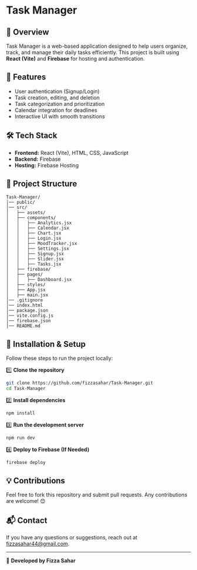 # Task Manager

## 📌 Overview
Task Manager is a web-based application designed to help users organize, track, and manage their daily tasks efficiently. This project is built using **React (Vite)** and **Firebase** for hosting and authentication.

## 🚀 Features
- User authentication (Signup/Login)
- Task creation, editing, and deletion
- Task categorization and prioritization
- Calendar integration for deadlines
- Interactive UI with smooth transitions

## 🛠 Tech Stack
- **Frontend:** React (Vite), HTML, CSS, JavaScript
- **Backend:** Firebase
- **Hosting:** Firebase Hosting

## 📂 Project Structure
```
Task-Manager/
│── public/
│── src/
│   ├── assets/
│   ├── components/
│   │   ├── Analytics.jsx
│   │   ├── Calendar.jsx
│   │   ├── Chart.jsx
│   │   ├── Login.jsx
│   │   ├── MoodTracker.jsx
│   │   ├── Settings.jsx
│   │   ├── Signup.jsx
│   │   ├── Slider.jsx
│   │   ├── Tasks.jsx
│   ├── firebase/
│   ├── pages/
│   │   ├── Dashboard.jsx
│   ├── styles/
│   ├── App.jsx
│   ├── main.jsx
│── .gitignore
│── index.html
│── package.json
│── vite.config.js
│── firebase.json
│── README.md
```

## 🔧 Installation & Setup
Follow these steps to run the project locally:

1️⃣ **Clone the repository**
```sh
git clone https://github.com/fizzasahar/Task-Manager.git
cd Task-Manager
```

2️⃣ **Install dependencies**
```sh
npm install
```

3️⃣ **Run the development server**
```sh
npm run dev
```

4️⃣ **Deploy to Firebase (If Needed)**
```sh
firebase deploy
```

## 💡 Contributions
Feel free to fork this repository and submit pull requests. Any contributions are welcome! 😊

## 📬 Contact
If you have any questions or suggestions, reach out at fizzasahar44@gmail.com.

---

🚀 **Developed by Fizza Sahar**
